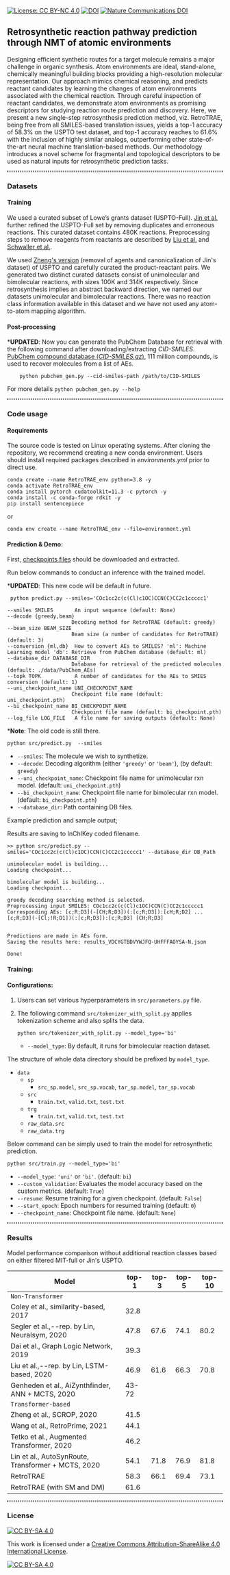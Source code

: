 [![License: CC BY-NC 4.0](https://img.shields.io/badge/License-CC_BY--NC_4.0-lightgrey.svg)](https://creativecommons.org/licenses/by-nc/4.0/) 
[![DOI](https://zenodo.org/badge/394543593.svg)](https://zenodo.org/badge/latestdoi/394543593)
[![Nature Communications DOI](https://img.shields.io/badge/Nature_Communications-10.1038%2Fs41467--022--28999--3-red)](https://doi.org/10.1038/s41467-022-28999-3)


## Retrosynthetic reaction pathway prediction through NMT of atomic environments
Designing efficient synthetic routes for a target molecule remains a major challenge in organic synthesis. Atom environments are ideal, stand-alone, chemically meaningful building blocks providing a high-resolution molecular representation. Our approach mimics chemical reasoning, and predicts reactant candidates by learning the changes of atom environments associated with the chemical reaction. Through careful inspection of reactant candidates, we demonstrate atom environments as promising descriptors for studying reaction route prediction and discovery. Here, we present a new single-step retrosynthesis prediction method, viz. RetroTRAE, being free from all SMILES-based translation issues, yields a top-1 accuracy of 58.3% on the USPTO test dataset, and top-1 accuracy reaches to 61.6% with the inclusion of highly similar analogs, outperforming other state-of-the-art neural machine translation-based methods. Our methodology introduces a novel scheme for fragmental and topological descriptors to be used as natural inputs for retrosynthetic prediction tasks.

<hr style="background: transparent; border: 0.2px dashed;"/>


### Datasets
#### Training

We used a curated subset of Lowe’s grants dataset (USPTO-Full). [Jin et al.](https://github.com/wengong-jin/nips17-rexgen) further refined the USPTO-Full set by removing duplicates and erroneous reactions. This curated dataset contains 480K reactions.
Preprocessing steps to remove reagents from reactants are described by [Liu et al.](https://github.com/pandegroup/reaction_prediction_seq2seq) and [Schwaller et al.](https://github.com/ManzoorElahi/organic-chemistry-reaction-prediction-using-NMT).

We used [Zheng's version](https://github.com/sysu-yanglab/Self-Corrected-Retrosynthetic-Reaction-Predictor/tree/master/data) (removal of agents and canonicalization of Jin's dataset) of USPTO and carefully curated the product-reactant pairs. 
We generated two distinct curated datasets consist of unimolecular and bimolecular reactions, with sizes 100K and 314K respectively.
Since retrosynthesis implies an abstract backward direction, we named our datasets unimolecular and bimolecular reactions.
There was no reaction class information available in this dataset and we have not used any atom-to-atom mapping algorithm.

#### Post-processing

***UPDATED**:
Now you can generate the PubChem Database for retrieval with the following command after downloading/extracting *CID-SMILES*. 
[PubChem compound database (_CID-SMILES.gz_)](https://ftp.ncbi.nlm.nih.gov/pubchem/Compound/Extras/CID-SMILES.gz), 111 million compounds, is used to recover molecules from a list of AEs.
```shell
    python pubchem_gen.py --cid-smiles-path /path/to/CID-SMILES
```
For more details `python pubchem_gen.py --help`

<hr style="background: transparent; border: 0.5px dashed;"/>

### Code usage

#### Requirements
The source code is tested on Linux operating systems. After cloning the repository, we recommend creating a new conda environment. Users should install required packages described in _environments.yml_ prior to direct use.

   ```shell
   conda create --name RetroTRAE_env python=3.8 -y
   conda activate RetroTRAE_env
   conda install pytorch cudatoolkit=11.3 -c pytorch -y
   conda install -c conda-forge rdkit -y
   pip install sentencepiece
   
   ```
   or

   ```shell
   conda env create --name RetroTRAE_env --file=environment.yml
   ```
   
#### Prediction & Demo:

First, [checkpoints files](https://drive.google.com/file/d/1ZIIFwLzFuJEBTl1Zwq3qBEjOvejN4O5H/view?usp=sharing) should be downloaded and extracted.

Run below commands to conduct an inference with the trained model.
 
***UPDATED**: This new code will be default in future. 
  ```shell
   python predict.py --smiles='COc1cc2c(c(Cl)c1OC)CCN(C)CC2c1ccccc1' 
   ```
   ```shell
--smiles SMILES       An input sequence (default: None)                                                                                                          
  --decode {greedy,beam}                                                                                                                                           
                        Decoding method for RetroTRAE (default: greedy)                                                                                            
  --beam_size BEAM_SIZE                                                                                                                                            
                        Beam size (a number of candidates for RetroTRAE) (default: 3)                                                                              
  --conversion {ml,db}  How to convert AEs to SMILES? 'ml': Machine Learning model 'db': Retrieve from PubChem database (default: ml)                              
  --database_dir DATABASE_DIR                                                                                                                                      
                        Database for retrieval of the predicted molecules (default: ./data/PubChem_AEs)                                                            
  --topk TOPK           A number of candidates for the AEs to SMIES conversion (default: 1)                                                                        
  --uni_checkpoint_name UNI_CHECKPOINT_NAME                                                                                                                        
                        Checkpoint file name (default: uni_checkpoint.pth)                                                                                         
  --bi_checkpoint_name BI_CHECKPOINT_NAME                                                                                                                          
                        Checkpoint file name (default: bi_checkpoint.pth)                                                                                          
  --log_file LOG_FILE   A file name for saving outputs (default: None)
   ```
   
 ***Note**: The old code is still there. 


   ```shell
   python src/predict.py  --smiles
   ```
   - `--smiles`: The molecule we wish to synthetize.
   - `--decode`: Decoding algorithm (either `'greedy'` or `'beam'`), (by default: `greedy`)
   - `--uni_checkpoint_name`: Checkpoint file name for unimolecular rxn model. (default: `uni_checkpoint.pth`)
   - `--bi_checkpoint_name`: Checkpoint file name for bimolecular rxn model. (default: `bi_checkpoint.pth`)
   - `--database_dir`: Path containing DB files.

Example prediction and sample output;

Results are saving to InChIKey coded filename.

   ```shell
   >> python src/predict.py --smiles='COc1cc2c(c(Cl)c1OC)CCN(C)CC2c1ccccc1' --database_dir DB_Path

   unimolecular model is building...
   Loading checkpoint...

   bimolecular model is building...
   Loading checkpoint...

   greedy decoding searching method is selected.
   Preprocessing input SMILES: COc1cc2c(c(Cl)c1OC)CCN(C)CC2c1ccccc1
   Corresponding AEs: [c;R;D3](-[CH;R;D3])(:[c;R;D3]):[cH;R;D2] ... [c;R;D3](-[Cl;!R;D1])(:[c;R;D3]):[c;R;D3] [CH;R;D3]


   Predictions are made in AEs form.
   Saving the results here: results_VDCYGTBDVYWJFQ-UHFFFAOYSA-N.json

   Done!
   ```

#### Training:

#### Configurations:

1. Users can set various hyperparameters in `src/parameters.py` file.

2. The following command `src/tokenizer_with_split.py` applies tokenization scheme and also splits the data.

   ```shell
   python src/tokenizer_with_split.py --model_type='bi'
   ```
   - `--model_type`: By default, it runs for bimolecular reaction dataset. 

The structure of whole data directory should be prefixed by `model_type`.

   - `data`
     - `sp`
       - `src_sp.model`, `src_sp.vocab`, `tar_sp.model`, `tar_sp.vocab`
     - `src`
       - `train.txt`, `valid.txt`, `test.txt`
     - `trg`
       - `train.txt`, `valid.txt`, `test.txt`
     - `raw_data.src`
     - `raw_data.trg`

Below command can be simply used to train the model for retrosynthetic prediction.

   ```shell
   python src/train.py --model_type='bi'
   ```
   - `--model_type`: `'uni'` or `'bi'`. (default: `bi`)
   - `--custom_validation`: Evaluates the model accuracy based on the custom metrics. (default: `True`)
   - `--resume`: Resume training for a given checkpoint. (default: `False`)
   - `--start_epoch`: Epoch numbers for resumed training (default: `0`)
   - `--checkpoint_name`: Checkpoint file name. (default: `None`)
   
   
<hr style="background: transparent; border: 0.5px dashed;"/>

   
### Results

Model performance comparison without additional reaction classes based on either filtered MIT-full or Jin's USPTO.
    

| Model                                               | top-1  | top-3  | top-5  | top-10  |
| --------------------------------------------------- | ------ | ------ | ------ | ------- |
| `Non-Transformer`                                   |        |        |        |         |
| Coley et al., similarity-based, 2017                | 32.8   |        |        |         |
| Segler et al.,--rep. by Lin, Neuralsym, 2020        | 47.8   | 67.6   | 74.1   | 80.2    |
| Dai et al., Graph Logic Network, 2019               | 39.3   |        |        |         |
| Liu et al.,--rep. by Lin, LSTM-based, 2020          | 46.9   | 61.6   | 66.3   | 70.8    |
| Genheden et al., AiZynthfinder, ANN + MCTS, 2020    | 43-72  |        |        |         |
| `Transformer-based`                                 |        |        |        |         |
| Zheng et al., SCROP, 2020                           | 41.5   |        |        |         |
| Wang et al., RetroPrime, 2021                       | 44.1   |        |        |         |
| Tetko et al., Augmented Transformer, 2020           | 46.2   |        |        |         |
| Lin et al., AutoSynRoute, Transformer + MCTS, 2020  | 54.1   | 71.8   | 76.9   | 81.8    |
| RetroTRAE                                           | 58.3   | 66.1   | 69.4   | 73.1    |
| RetroTRAE (with SM and DM)                          | 61.6   |        |        |         |

<hr style="background: transparent; border: 0.5px dashed;"/>

### License

[![CC BY-SA 4.0][cc-by-sa-shield]][cc-by-sa]

This work is licensed under a
[Creative Commons Attribution-ShareAlike 4.0 International License][cc-by-sa].

[![CC BY-SA 4.0][cc-by-sa-image]][cc-by-sa]

[cc-by-sa]: http://creativecommons.org/licenses/by-sa/4.0/
[cc-by-sa-image]: https://licensebuttons.net/l/by-sa/4.0/88x31.png
[cc-by-sa-shield]: https://img.shields.io/badge/License-CC%20BY--SA%204.0-lightgrey.svg
